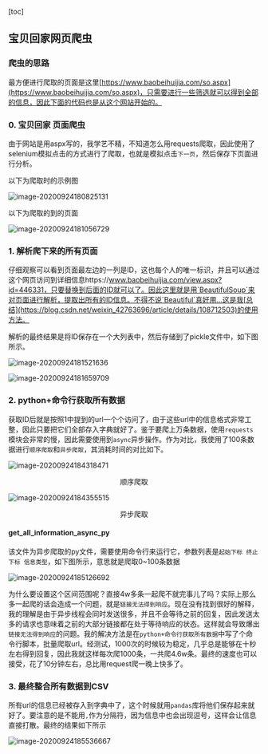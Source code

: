 [toc]



## 宝贝回家网页爬虫

### 爬虫的思路

最方便进行爬取的页面是这里[https://www.baobeihuijia.com/so.aspx](https://www.baobeihuijia.com/so.aspx)，只需要进行一些筛选就可以得到全部的信息，因此下面的代码也是从这个网站开始的。

### 0. 宝贝回家 页面爬虫

由于网站是用aspx写的，我学艺不精，不知道怎么用requests爬取，因此使用了selenium模拟点击的方式进行了爬取，也就是模拟点击`下一页`，然后保存下页面进行分析。

以下为爬取时的示例图

![image-20200924180825131](C:\Users\UncleDong\AppData\Roaming\Typora\typora-user-images\image-20200924180825131.png)

以下为爬取的到的页面

![image-20200924181056729](C:\Users\UncleDong\AppData\Roaming\Typora\typora-user-images\image-20200924181056729.png)



### 1. 解析爬下来的所有页面

仔细观察可以看到页面最左边的一列是ID，这也每个人的唯一标识，并且可以通过这个网页访问到详细信息https://www.baobeihuijia.com/view.aspx?id=446331，只要替换到后面的ID就可以了。因此这里就是用`BeautifulSoup`来对页面进行解析，提取出所有的ID信息。不得不说`Beautiful`真好用...这是我[总结](https://blog.csdn.net/weixin_42763696/article/details/108712503)的使用方法。

解析的最终结果是将ID保存在一个大列表中，然后存储到了pickle文件中，如下图所示。

![image-20200924181521636](C:\Users\UncleDong\AppData\Roaming\Typora\typora-user-images\image-20200924181521636.png)

![image-20200924181659709](C:\Users\UncleDong\AppData\Roaming\Typora\typora-user-images\image-20200924181659709.png)



### 2.  python+命令行获取所有数据

获取ID后就是按照1中提到的url一个个访问了，由于这些url中的信息格式非常工整，因此只要把它们全部存入字典就好了。鉴于要爬上万条数据，使用`requests`模块会非常的慢，因此需要使用到`async`异步操作。作为对比，我使用了100条数据进行`顺序爬取`和`异步爬取`，其消耗时间的对比如下。

![image-20200924184318471](C:\Users\UncleDong\AppData\Roaming\Typora\typora-user-images\image-20200924184318471.png)

<center>顺序爬取</center>



![image-20200924184355515](C:\Users\UncleDong\AppData\Roaming\Typora\typora-user-images\image-20200924184355515.png)

<center>异步爬取</center>

#### get_all_information_async_py

该文件为异步爬取的py文件，需要使用命令行来运行它，参数列表是`起始下标 终止下标 信息类型`，如下图所示，意思就是爬取0~100条数据

![image-20200924185126692](C:\Users\UncleDong\AppData\Roaming\Typora\typora-user-images\image-20200924185126692.png)



为什么要设置这个区间范围呢？直接4w多条一起爬不就完事儿了吗？实际上那么多一起爬的话会造成一个问题，就是`链接无法得到响应`。现在没有找到很好的解释，我的理解是由于异步线程会同时发送很多，并且不会等待之前的回复，因此发送太多的请求也意味着之前的大部分链接都在处于等待响应的状态。这样就会导致爆出`链接无法得到响应`的问题。我的解决方法是在`python+命令行获取所有数据`中写了个命令行脚本，批量爬取url。经测试，1000次的时候较为稳定，几乎总是能够在十秒左右得到回复，因此我就这样每次爬1000条，一共爬4.6w条。最终的速度也可以接受，花了10分钟左右，总比用request爬一晚上快多了。



### 3.   最终整合所有数据到CSV

所有url的信息已经被存入到字典中了，这个时候就用`pandas`库将他们保存起来就好了。要注意的是不能用`,`作为分隔符，因为信息中也会出现逗号，这样会让信息直接打散。最终的结果如下所示

![image-20200924185536667](C:\Users\UncleDong\AppData\Roaming\Typora\typora-user-images\image-20200924185536667.png)